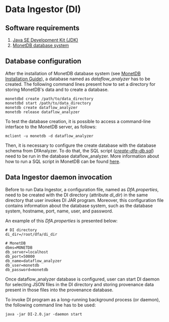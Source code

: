 # Data Ingestor (DI)

## Software requirements

1. [Java SE Development Kit (JDK)](http://www.oracle.com/technetwork/pt/java/index.html)
2. [MonetDB database system](https://www.monetdb.org/Home)

## Database configuration

After the installation of MonetDB database system (see [MonetDB Installation Guide](https://www.monetdb.org/Documentation/Guide/Installation)), a database named as *dataflow_analyzer* has to be created. The following command lines present how to set a directory for storing MonetDB's data and to create a database.

	monetdbd create /path/to/data_directory
	monetdbd start /path/to/data_directory
	monetdb create dataflow_analyzer
	monetdb release dataflow_analyzer

To test the database creation, it is possible to access a command-line interface to the MonetDB server, as follows:

	mclient -u monetdb -d dataflow_analyzer

Then, it is necessary to configure the create database with the database schema from DfAnalyzer. To do that, the SQL script ([*create-dfa-db.sql*](create-dfa-db.sql)) need to be run in the database dataflow_analyzer. More information about how to run a SQL script in MonetDB can be found [here](https://www.monetdb.org/Documentation/UserGuide/DumpRestore).

## Data Ingestor daemon invocation

Before to run Data Ingestor, a configuration file, named as *DfA.properties*, need to be created with the DI directory (attribute *di_dir*) in the same directory that user invokes DI JAR program. Moreover, this configuration file contains information about the database system, such as the database system, hostname, port, name, user, and password.

An example of this *DfA.properties* is presented below:

	# DI directory
    di_dir=/root/dfa/di_dir

    # MonetDB
	dbms=MONETDB
	db_server=localhost
	db_port=50000
	db_name=dataflow_analyzer
	db_user=monetdb
	db_password=monetdb

Once dataflow_analyzer database is configured, user can start DI daemon for selecting JSON files in the DI directory and storing provenance data present in those files into the provenance database.

To invoke DI program as a long-running background process (or daemon), the following command line has to be used:

	java -jar DI-2.0.jar -daemon start